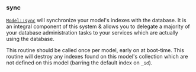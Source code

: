 ### sync
[`Model::sync`](./trait.Model.html#method.sync) will synchronize your model's indexes with the database. It is an integral component of this system & allows you to delegate a majority of your database administration tasks to your services which are actually using the database.

This routine should be called once per model, early on at boot-time. This routine will destroy any indexes found on this model's collection which are not defined on this model (barring the default index on `_id`).